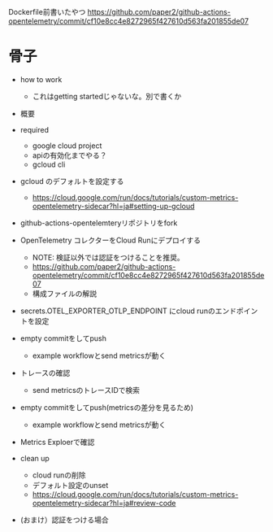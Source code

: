 Dockerfile前書いたやつ
https://github.com/paper2/github-actions-opentelemetry/commit/cf10e8cc4e8272965f427610d563fa201855de07

# 骨子

- how to work

  - これはgetting startedじゃないな。別で書くか

- 概要
- required
  - google cloud project
  - apiの有効化までやる？
  - gcloud cli
- gcloud のデフォルトを設定する
  - https://cloud.google.com/run/docs/tutorials/custom-metrics-opentelemetry-sidecar?hl=ja#setting-up-gcloud
- github-actions-opentelemteryリポジトリをfork
- OpenTelemetry コレクターをCloud Runにデプロイする
  - NOTE: 検証以外では認証をつけることを推奨。
  - https://github.com/paper2/github-actions-opentelemetry/commit/cf10e8cc4e8272965f427610d563fa201855de07
  - 構成ファイルの解説
- secrets.OTEL_EXPORTER_OTLP_ENDPOINT にcloud runのエンドポイントを設定
- empty commitをしてpush
  - example workflowとsend metricsが動く
- トレースの確認
  - send metricsのトレースIDで検索
- empty commitをしてpush(metricsの差分を見るため)
  - example workflowとsend metricsが動く
- Metrics Exploerで確認
- clean up
  - cloud runの削除
  - デフォルト設定のunset
  - https://cloud.google.com/run/docs/tutorials/custom-metrics-opentelemetry-sidecar?hl=ja#review-code
- (おまけ）認証をつける場合
